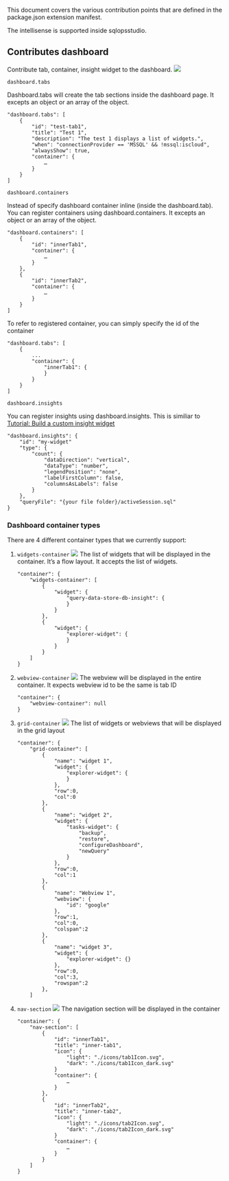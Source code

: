 This document covers the various contribution points that are defined in the package.json extension manifest.

The intellisense is supported inside sqlopsstudio.

## Contributes dashboard
Contribute tab, container, insight widget to the dashboard.
<img src='./media/dashboard_page.png'>

`dashboard.tabs`

Dashboard.tabs will create the tab sections inside the dashboard page. It excepts an object or an array of the object.  

```
"dashboard.tabs": [
	{
		"id": "test-tab1",
		"title": "Test 1",
		"description": "The test 1 displays a list of widgets.",
		"when": "connectionProvider == 'MSSQL' && !mssql:iscloud",
		"alwaysShow": true,
		"container": {
			…
		}
	}
]
```

`dashboard.containers`

Instead of specify dashboard container inline (inside the dashboard.tab). You can register containers using dashboard.containers. It excepts an object or an array of the object.

```
"dashboard.containers": [
	{
		"id": "innerTab1",
		"container": {
			…
		}
	},
	{
		"id": "innerTab2",
		"container": {
			…
		}
	}
]
```

To refer to registered container, you can simply specify the id of the container

```
"dashboard.tabs": [
	{
		...
		"container": {
			"innerTab1": {             
			}
		}
	}
]

```

`dashboard.insights`

You can register insights using dashboard.insights. This is similiar to [Tutorial: Build a custom insight widget](https://docs.microsoft.com/en-us/sql/sql-operations-studio/tutorial-build-custom-insight-sql-server)

```
"dashboard.insights": {
	"id": "my-widget"
	"type": {
		"count": {
			"dataDirection": "vertical",
			"dataType": "number",
			"legendPosition": "none",
            "labelFirstColumn": false,
			"columnsAsLabels": false
        }
    },
    "queryFile": "{your file folder}/activeSession.sql"
}
```


### Dashboard container types

There are 4 different container types that we currently support:

1. `widgets-container`
	<img src='./media/widgets_container.png'>
	The list of widgets that will be displayed in the container. It’s a flow layout. It accepts the list of widgets.

	```
	"container": {
		"widgets-container": [
			{
				"widget": {
					"query-data-store-db-insight": {
					}
				}
			},
			{
				"widget": {
					"explorer-widget": {
					}
				}
			}
		]
	}
	```
	
2. 	`webview-container`
	<img src='./media/webview_container.png'>
	The webview will be displayed in the entire container. It expects webview id to be the same is tab ID

	```
	"container": {
		"webview-container": null
	}
	```
	
3. 	`grid-container`
	<img src='./media/grid_container.png'>
	The list of widgets or webviews that will be displayed in the grid layout

	```
	"container": {
		"grid-container": [
			{
				"name": "widget 1",
				"widget": {
					"explorer-widget": {
					}
				},
				"row":0,
				"col":0
			},
			{
				"name": "widget 2",
				"widget": {
					"tasks-widget": {
						"backup", 
						"restore",
						"configureDashboard",
						"newQuery"
					}
				},
				"row":0,
				"col":1
			},
			{
				"name": "Webview 1",
				"webview": {
					"id": "google"
				},
				"row":1,
				"col":0,
				"colspan":2
			},
			{
				"name": "widget 3",
				"widget": {
					"explorer-widget": {}
				},
				"row":0,
				"col":3,
				"rowspan":2
			},
		]
	```

4. 	`nav-section`
	<img src='./media/nav_section.png'>
	The navigation section will be displayed in the container

	```
	"container": {
		"nav-section": [
			{
				"id": "innerTab1",
				"title": "inner-tab1",
				"icon": {
					"light": "./icons/tab1Icon.svg",
					"dark": "./icons/tab1Icon_dark.svg"
				}
				"container": {
					…
				}
			},
			{
				"id": "innerTab2",
				"title": "inner-tab2",
				"icon": {
					"light": "./icons/tab2Icon.svg",
					"dark": "./icons/tab2Icon_dark.svg"
				}
				"container": {
					…
				}
			}
		]
	}
	```